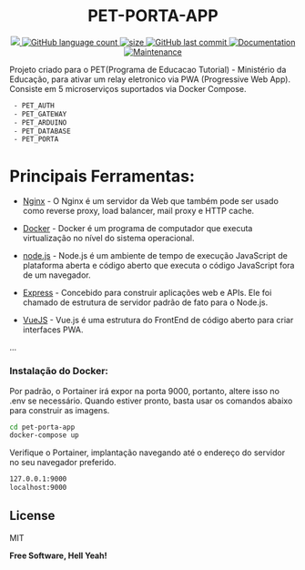 <h1 align="center">PET-PORTA-APP</h1> 
<p align="center">
  <a href="https://github.com/hpbonfim/pet-porta-app#readme">
    <img src="https://img.shields.io/badge/version-1.0.0-blue.svg?cacheSeconds=2592000"/>
  </a>

  <a href="https://github.com/hpbonfim/pet-porta-app#readme">
    <img alt="GitHub language count" src="https://img.shields.io/github/languages/count/hpbonfim/pet-porta-app"/>
  </a>

  <a href="https://github.com/hpbonfim/pet-porta-app#readme">
    <img alt="size" src="https://img.shields.io/github/repo-size/hpbonfim/pet-porta-app"/>
  </a>

  <a href="https://github.com/hpbonfim/pet-porta-app/commits/master">
    <img alt="GitHub last commit" src="https://img.shields.io/github/last-commit/hpbonfim/pet-porta-app">
  </a>

  <a href="https://github.com/hpbonfim/pet-porta-app#readme">
    <img alt="Documentation" src="https://img.shields.io/badge/documentation-yes-brightgreen.svg" target="https://github.com/hpbonfim/pet-porta-app#readme" />
  </a>

  <a href="https://github.com/hpbonfim/pet-porta-app/graphs/commit-activity">
    <img alt="Maintenance" src="https://img.shields.io/badge/Maintained%3F-yes-green.svg" target="https://github.com/hpbonfim/pet-porta-app#readme" />
  </a>
</p>

Projeto criado para o PET(Programa de Educacao Tutorial) - Ministério da Educação, para ativar um relay eletronico via PWA (Progressive Web App). Consiste em 5 microserviços suportados via Docker Compose.

```sh
 - PET_AUTH
 - PET_GATEWAY
 - PET_ARDUINO
 - PET_DATABASE
 - PET_PORTA
```
# Principais Ferramentas:
* [Nginx] - O Nginx é um servidor da Web que também pode ser usado como reverse proxy, load balancer, mail proxy e HTTP cache.

* [Docker] - Docker é um programa de computador que executa virtualização no nível do sistema operacional.

* [node.js] -  Node.js é um ambiente de tempo de execução JavaScript de plataforma aberta e código aberto que executa o código JavaScript fora de um navegador.
 
* [Express] - Concebido para construir aplicações web e APIs. Ele foi chamado de estrutura de servidor padrão de fato para o Node.js.

* [VueJS] - Vue.js é uma estrutura do FrontEnd de código aberto para criar interfaces PWA.


...


### Instalação do Docker:
Por padrão, o Portainer irá expor na porta 9000, portanto, altere isso no .env se necessário. 
Quando estiver pronto, basta usar os comandos abaixo para construir as imagens.
```sh
cd pet-porta-app
docker-compose up
```

Verifique o Portainer, implantação navegando até o endereço do servidor no seu navegador preferido.

```sh
127.0.0.1:9000
localhost:9000
```


License
----

MIT


**Free Software, Hell Yeah!**

[//]: # (These are reference links used in the body of this note and get stripped out when the markdown processor does its job. There is no need to format nicely because it shouldn't be seen. Thanks SO - http://stackoverflow.com/questions/4823468/store-comments-in-markdown-syntax)

   [node.js]: <http://nodejs.org>
   [jQuery]: <http://jquery.com>
   [express]: <http://expressjs.com>
   [VueJS]: <http://vuejs.org>
   [Docker]: <http://docker.com>
   [Nginx]: <http://nginx.com>
